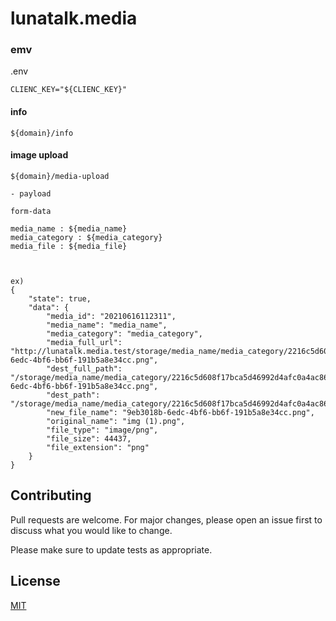 # lunatalk.media


### emv

.env
```
CLIENC_KEY="${CLIENC_KEY}"
```

#### info
```
${domain}/info
```

#### image upload
```
${domain}/media-upload

- payload

form-data

media_name : ${media_name}
media_category : ${media_category}
media_file : ${media_file}



ex)
{
    "state": true,
    "data": {
        "media_id": "20210616112311",
        "media_name": "media_name",
        "media_category": "media_category",
        "media_full_url": "http://lunatalk.media.test/storage/media_name/media_category/2216c5d608f17bca5d46992d4afc0a4ac86540fc/9eb3018b-6edc-4bf6-bb6f-191b5a8e34cc.png",
        "dest_full_path": "/storage/media_name/media_category/2216c5d608f17bca5d46992d4afc0a4ac86540fc/9eb3018b-6edc-4bf6-bb6f-191b5a8e34cc.png",
        "dest_path": "/storage/media_name/media_category/2216c5d608f17bca5d46992d4afc0a4ac86540fc",
        "new_file_name": "9eb3018b-6edc-4bf6-bb6f-191b5a8e34cc.png",
        "original_name": "img (1).png",
        "file_type": "image/png",
        "file_size": 44437,
        "file_extension": "png"
    }
}
```

## Contributing
Pull requests are welcome. For major changes, please open an issue first to discuss what you would like to change.

Please make sure to update tests as appropriate.

## License
[MIT](https://choosealicense.com/licenses/mit/)
